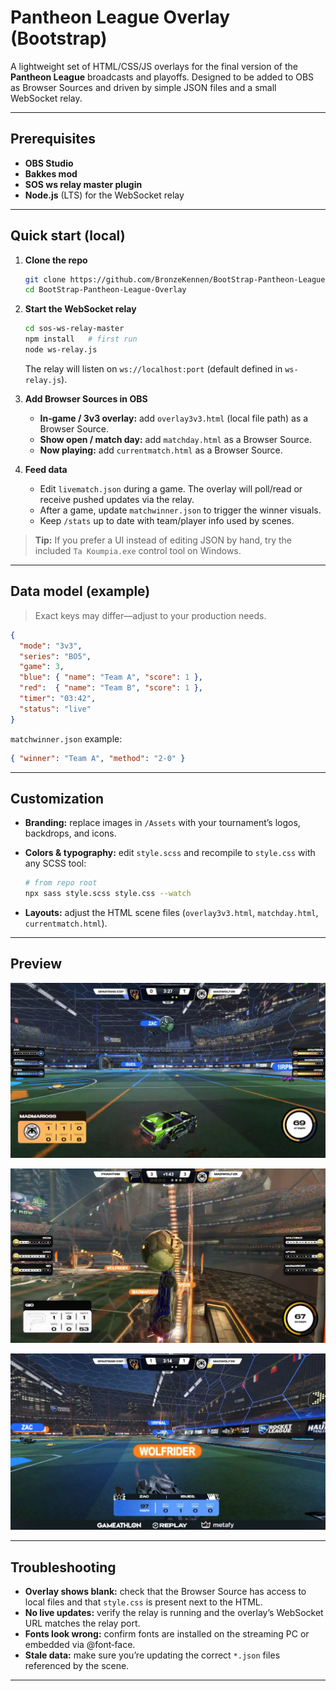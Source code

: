 # Pantheon League Overlay (Bootstrap)

A lightweight set of HTML/CSS/JS overlays for the final version of the **Pantheon League** broadcasts and playoffs. Designed to be added to OBS as Browser Sources and driven by simple JSON files and a small WebSocket relay.

---

## Prerequisites

* **OBS Studio**
* **Bakkes mod**
* **SOS ws relay master plugin** 
* **Node.js** (LTS) for the WebSocket relay
---

## Quick start (local)

1. **Clone the repo**

   ```bash
   git clone https://github.com/BronzeKennen/BootStrap-Pantheon-League-Overlay.git
   cd BootStrap-Pantheon-League-Overlay
   ```

2. **Start the WebSocket relay**

   ```bash
   cd sos-ws-relay-master
   npm install   # first run
   node ws-relay.js
   ```

   The relay will listen on `ws://localhost:port` (default defined in `ws-relay.js`).

3. **Add Browser Sources in OBS**

   * **In‑game / 3v3 overlay:** add `overlay3v3.html` (local file path) as a Browser Source.
   * **Show open / match day:** add `matchday.html` as a Browser Source.
   * **Now playing:** add `currentmatch.html` as a Browser Source.

4. **Feed data**

   * Edit `livematch.json` during a game. The overlay will poll/read or receive pushed updates via the relay.
   * After a game, update `matchwinner.json` to trigger the winner visuals.
   * Keep `/stats` up to date with team/player info used by scenes.

> **Tip:** If you prefer a UI instead of editing JSON by hand, try the included `Ta Koumpia.exe` control tool on Windows.

---

## Data model (example)

> Exact keys may differ—adjust to your production needs.

```json
{
  "mode": "3v3",
  "series": "BO5",
  "game": 3,
  "blue": { "name": "Team A", "score": 1 },
  "red":  { "name": "Team B", "score": 1 },
  "timer": "03:42",
  "status": "live"
}
```

`matchwinner.json` example:

```json
{ "winner": "Team A", "method": "2-0" }
```

---

## Customization

* **Branding:** replace images in `/Assets` with your tournament’s logos, backdrops, and icons.
* **Colors & typography:** edit `style.scss` and recompile to `style.css` with any SCSS tool:

  ```bash
  # from repo root
  npx sass style.scss style.css --watch
  ```
* **Layouts:** adjust the HTML scene files (`overlay3v3.html`, `matchday.html`, `currentmatch.html`).
---
## Preview

![Overlay Screenshot](assets/leagueplay.png)

![Overlay Screenshot](assets/Playoffs.png)

![Overlay Screenshot](assets/replay.png)



---

## Troubleshooting

* **Overlay shows blank:** check that the Browser Source has access to local files and that `style.css` is present next to the HTML.
* **No live updates:** verify the relay is running and the overlay’s WebSocket URL matches the relay port.
* **Fonts look wrong:** confirm fonts are installed on the streaming PC or embedded via @font‑face.
* **Stale data:** make sure you’re updating the correct `*.json` files referenced by the scene.

---
